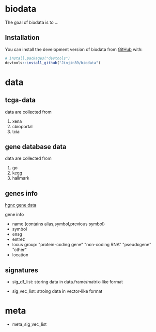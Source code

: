 
# biodata

<!-- badges: start -->
<!-- badges: end -->

The goal of biodata is to ...

## Installation

You can install the development version of biodata from [GitHub](https://github.com/) with:

``` r
# install.packages("devtools")
devtools::install_github("Jinjin89/biodata")
```

# data

## tcga-data

data are collected from

1. xena
2. cbioportal
3. tcia

## gene database data

data are collected from
1. go
2. kegg
3. hallmark

## genes info

[hgnc gene data](https://ftp.ebi.ac.uk/pub/databases/genenames/hgnc/archive/monthly/tsv/hgnc_complete_set_2021-03-01.txt)

gene info

  * name (contains alias,symbol,previous symbol)
  * symbol
  * ensg
  * entrez
  * locus group: "protein-coding gene" "non-coding RNA"      "pseudogene"          "other" 
  * location
  



## signatures 

* sig_df_list: storing data in data.frame/matrix-like format

* sig_vec_list: stroing data in vector-like format


# meta

* meta_sig_vec_list
